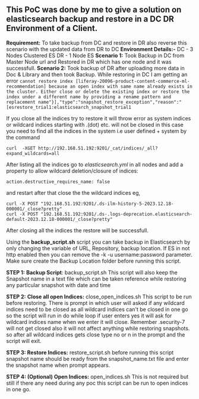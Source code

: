 

## This PoC was done by me to give a solution on elasticsearch backup and restore in a DC DR Environment of a Client.

**Requirement:** To take backup from DC and restore in DR also reverse this scenario with the updated data from DR to DC
**Environment Details:-**
DC - 3 Nodes Clustered ES
DR - 1 Node ES
**Scenario 1:** Took Backup in DC from Master Node url and Restored in DR which has one node and it was successfull.
**Scenario 2:** Took backup of DR after uploading more data in Doc & Library and then took Backup.
While restoring in DC I am getting an error `cannot restore index [liferay-20096-product-content-commerce-ml-recommendation] because an open index with same name already exists in the cluster. Either close or delete the existing index or restore the index under a different name by providing a rename pattern and replacement name"}],"type":"snapshot_restore_exception","reason":"[esrestore_trial1:elasticsearch_snapshot_trial1`

If you close all the indices try to restore it will throw error as system indices or wildcard indices starting with .(dot) etc. will not be closed in this case you need to find all the indices in the system i.e user defined + system by the command 

    curl  -XGET http://192.168.51.192:9201/_cat/indices/_all?expand_wildcards=all

After listing all the indices go to *elasticsearch.yml* in all nodes and add a property to allow wildcard deletion/closure of indices:

    action.destructive_requires_name: false 

and restart
after that close the the wildcard indices eg,

    curl -X POST "192.168.51.192:9201/.ds-ilm-history-5-2023.12.18-000001/_close?pretty"
    curl -X POST "192.168.51.192:9201/.ds-.logs-deprecation.elasticsearch-default-2023.12.18-000001/_close?pretty"

After closing all the indices the restore will be successfull.

Using the **backup_script.sh** script you can take backup in Elasticsearch by only changing the variable of URL, Repository, backup location. If ES in not http enabled then you can remove the -k -u username:password parameter. Make sure create the Backup Location folder before running this script.

**STEP 1:**
**Backup Script**: backup_script.sh This  script will also keep the Snapshot name in a text file which can be taken reference while restoring any particular snapshot with date and time

**STEP 2:**
**Close all open Indices:** close_open_indices.sh This script to be run before restoring. There is prompt in which user will asked if any wildcard indices need to be closed as all wildcard indices can't be closed in one go so the script will run in do while loop if user enters yes it will ask for wildcard indices name when we enter it will close.
Remember .security-7 will not get closed also it will not affect anything while restoring snapshots. so after all wildcard indices gets close type no or n in the prompt and the script will exit.

**STEP 3:
 Restore Indices:** restore_script.sh before running this script snapshot name should be ready from the snapshot_name.txt file and enter the snapshot name when prompt appears.

**STEP 4: (Optional) Open Indices:** open_indices.sh This is not required but still if there any need during any poc this script can be run to open indices in one go.